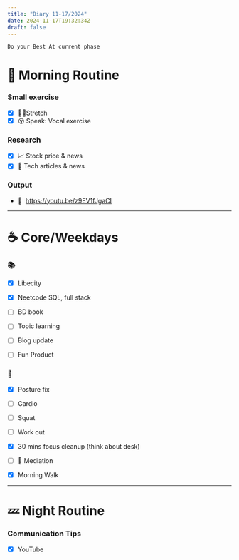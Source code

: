 ```yaml
---
title: "Diary 11-17/2024"  
date: 2024-11-17T19:32:34Z
draft: false
---
```


```tsx
Do your Best At current phase
```

# 🍳 Morning Routine

### Small exercise

- [x]  🧎‍♀️Stretch
- [x]  😮 Speak: Vocal exercise

### Research

- [x]  📈 Stock price & news
- [x]  👾 Tech articles & news

### Output

- 🎥  https://youtu.be/z9EV1fJgaCI

---

# ☕ Core/Weekdays

### 📚

- [x]  Libecity
- [x]  Neetcode SQL, full stack
- [ ]  BD  book

- [ ]  Topic learning
- [ ]  Blog update
- [ ]  Fun Product

### 💪

- [x]  Posture fix
- [ ]  Cardio
- [ ]  Squat
- [ ]  Work out

- [x]  30 mins focus cleanup (think about desk)
- [ ]  🧘 Mediation
- [x]  Morning Walk

---

# 💤 Night Routine

### Communication Tips

- [x]  YouTube